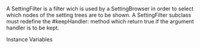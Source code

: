 A SettingFilter is a filter wich is used by a SettingBrowser in order to select which nodes of the setting trees are to be shown. A SettingFilter subclass must redefine the #keepHandler: method which return true if the argument handler is to be kept.Instance Variables